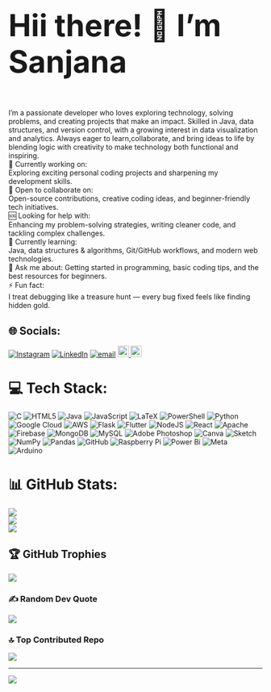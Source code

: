 <h1 style="font-size: 60px; font-weight: bold;">Hii there! 👋 I’m Sanjana</h1>
<br>I’m a passionate developer who loves exploring technology, solving problems, and creating projects that make an impact. Skilled in Java, data structures, and version control, with a growing interest in data visualization and analytics. Always eager to learn,collaborate, and bring ideas to life by blending logic with creativity to make technology both functional and inspiring.<br> 🔭 Currently working on:<br>Exploring exciting personal coding projects and sharpening my development skills.<br>🤝 Open to collaborate on:<br>Open-source contributions, creative coding ideas, and beginner-friendly tech initiatives.<br>🆘 Looking for help with:<br>Enhancing my problem-solving strategies, writing cleaner code, and tackling complex challenges.<br>🌱 Currently learning:<br>Java, data structures & algorithms, Git/GitHub workflows, and modern web technologies.<br>💬 Ask me about: Getting started in programming, basic coding tips, and the best resources for beginners.<br>⚡ Fun fact:<br>I treat debugging like a treasure hunt — every bug fixed feels like finding hidden gold.

## 🌐 Socials:
[![Instagram](https://img.shields.io/badge/Instagram-%23E4405F.svg?logo=Instagram&logoColor=white)](https://instagram.com/sanj_ana27_02) [![LinkedIn](https://img.shields.io/badge/LinkedIn-%230077B5.svg?logo=linkedin&logoColor=white)](https://linkedin.com/in/sanjana-n-a99b35371) [![email](https://img.shields.io/badge/Email-D14836?logo=gmail&logoColor=white)](mailto:eng22cs0151@dsu.edu.in) 
<a href="https://leetcode.com/YOUR_LEETCODE_USERNAME/">
  <img height="22" src="https://img.shields.io/badge/LeetCode-FFA116?style=for-the-badge&logo=leetcode&logoColor=black">
</a>
<a href="https://auth.geeksforgeeks.org/user/YOUR_GFG_USERNAME/profile">
  <img height="22" src="https://img.shields.io/badge/GeeksforGeeks-2F8D46?style=for-the-badge&logo=geeksforgeeks&logoColor=white">
</a>





# 💻 Tech Stack:
![C](https://img.shields.io/badge/c-%2300599C.svg?style=for-the-badge&logo=c&logoColor=white) ![HTML5](https://img.shields.io/badge/html5-%23E34F26.svg?style=for-the-badge&logo=html5&logoColor=white) ![Java](https://img.shields.io/badge/java-%23ED8B00.svg?style=for-the-badge&logo=openjdk&logoColor=white) ![JavaScript](https://img.shields.io/badge/javascript-%23323330.svg?style=for-the-badge&logo=javascript&logoColor=%23F7DF1E) ![LaTeX](https://img.shields.io/badge/latex-%23008080.svg?style=for-the-badge&logo=latex&logoColor=white) ![PowerShell](https://img.shields.io/badge/PowerShell-%235391FE.svg?style=for-the-badge&logo=powershell&logoColor=white) ![Python](https://img.shields.io/badge/python-3670A0?style=for-the-badge&logo=python&logoColor=ffdd54) ![Google Cloud](https://img.shields.io/badge/GoogleCloud-%234285F4.svg?style=for-the-badge&logo=google-cloud&logoColor=white) ![AWS](https://img.shields.io/badge/AWS-%23FF9900.svg?style=for-the-badge&logo=amazon-aws&logoColor=white) ![Flask](https://img.shields.io/badge/flask-%23000.svg?style=for-the-badge&logo=flask&logoColor=white) ![Flutter](https://img.shields.io/badge/Flutter-%2302569B.svg?style=for-the-badge&logo=Flutter&logoColor=white) ![NodeJS](https://img.shields.io/badge/node.js-6DA55F?style=for-the-badge&logo=node.js&logoColor=white) ![React](https://img.shields.io/badge/react-%2320232a.svg?style=for-the-badge&logo=react&logoColor=%2361DAFB) ![Apache](https://img.shields.io/badge/apache-%23D42029.svg?style=for-the-badge&logo=apache&logoColor=white) ![Firebase](https://img.shields.io/badge/firebase-a08021?style=for-the-badge&logo=firebase&logoColor=ffcd34) ![MongoDB](https://img.shields.io/badge/MongoDB-%234ea94b.svg?style=for-the-badge&logo=mongodb&logoColor=white) ![MySQL](https://img.shields.io/badge/mysql-4479A1.svg?style=for-the-badge&logo=mysql&logoColor=white) ![Adobe Photoshop](https://img.shields.io/badge/adobe%20photoshop-%2331A8FF.svg?style=for-the-badge&logo=adobe%20photoshop&logoColor=white) ![Canva](https://img.shields.io/badge/Canva-%2300C4CC.svg?style=for-the-badge&logo=Canva&logoColor=white) ![Sketch](https://img.shields.io/badge/Sketch-FFB387?style=for-the-badge&logo=sketch&logoColor=black) ![NumPy](https://img.shields.io/badge/numpy-%23013243.svg?style=for-the-badge&logo=numpy&logoColor=white) ![Pandas](https://img.shields.io/badge/pandas-%23150458.svg?style=for-the-badge&logo=pandas&logoColor=white) ![GitHub](https://img.shields.io/badge/github-%23121011.svg?style=for-the-badge&logo=github&logoColor=white) ![Raspberry Pi](https://img.shields.io/badge/-Raspberry_Pi-C51A4A?style=for-the-badge&logo=Raspberry-Pi) ![Power Bi](https://img.shields.io/badge/power_bi-F2C811?style=for-the-badge&logo=powerbi&logoColor=black) ![Meta](https://img.shields.io/badge/Meta-%230467DF.svg?style=for-the-badge&logo=Meta&logoColor=white) ![Arduino](https://img.shields.io/badge/-Arduino-00979D?style=for-the-badge&logo=Arduino&logoColor=white)
# 📊 GitHub Stats:
![](https://github-readme-stats.vercel.app/api?username=eng22cs0151-tech&theme=default&hide_border=false&include_all_commits=false&count_private=false)<br/>
![](https://nirzak-streak-stats.vercel.app/?user=eng22cs0151-tech&theme=default&hide_border=false)<br/>
![](https://github-readme-stats.vercel.app/api/top-langs/?username=eng22cs0151-tech&theme=default&hide_border=false&include_all_commits=false&count_private=false&layout=compact)

## 🏆 GitHub Trophies
![](https://github-profile-trophy.vercel.app/?username=eng22cs0151-tech&theme=radical&no-frame=false&no-bg=true&margin-w=4)

### ✍️ Random Dev Quote
![](https://quotes-github-readme.vercel.app/api?type=horizontal&theme=radical)

### 🔝 Top Contributed Repo
![](https://github-contributor-stats.vercel.app/api?username=eng22cs0151-tech&limit=5&theme=dark&combine_all_yearly_contributions=true)

---
[![](https://visitcount.itsvg.in/api?id=eng22cs0151-tech&icon=0&color=0)](https://visitcount.itsvg.in)

<!-- Proudly created with GPRM ( https://gprm.itsvg.in ) -->
